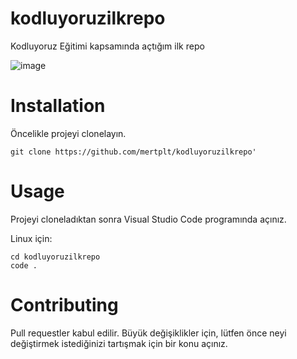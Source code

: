 # kodluyoruzilkrepo
Kodluyoruz Eğitimi kapsamında açtığım ilk repo


![image](https://user-images.githubusercontent.com/89026277/234669347-87a9cc40-058f-463c-90b5-78abe9ed9559.png)

# Installation
Öncelikle projeyi clonelayın. 

```
git clone https://github.com/mertplt/kodluyoruzilkrepo'
```
# Usage

Projeyi cloneladıktan sonra Visual Studio Code programında açınız.

Linux için:

``` 
cd kodluyoruzilkrepo
code .
```

# Contributing

Pull requestler kabul edilir. Büyük değişiklikler için, lütfen önce neyi değiştirmek istediğinizi tartışmak için bir konu açınız.

